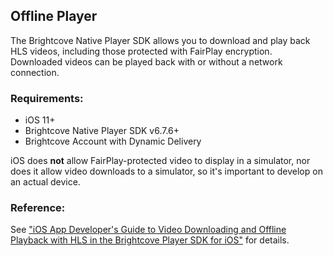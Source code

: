 Offline Player
--------------

The Brightcove Native Player SDK allows you to download and play back HLS videos, including those protected with FairPlay encryption. Downloaded videos can be played back with or without a network connection.

### Requirements:

- iOS 11+
- Brightcove Native Player SDK v6.7.6+
- Brightcove Account with Dynamic Delivery

iOS does **not** allow FairPlay-protected video to display in a simulator, nor does it allow video downloads to a simulator, so it's important to develop on an actual device.

### Reference:

See ["iOS App Developer's Guide to Video Downloading and Offline Playback with HLS in the Brightcove Player SDK for iOS"](https://github.com/brightcove/brightcove-player-sdk-ios/blob/master/OfflinePlayback.md) for details.
